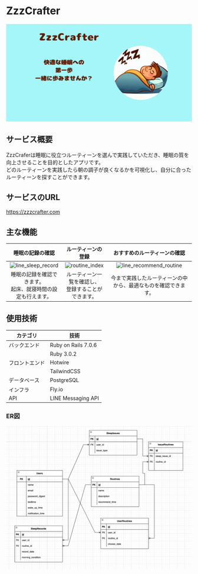 # ZzzCrafter
<img src="app/assets/images/ogp.png">

## サービス概要
ZzzCraferは睡眠に役立つルーティーンを選んで実践していただき、睡眠の質を向上させることを目的としたアプリです。<br>
どのルーティーンを実践したら朝の調子が良くなるかを可視化し、自分に合ったルーティーンを探すことができます。

## サービスのURL
https://zzzcrafter.com

## 主な機能

| 睡眠の記録の確認 | ルーティーンの登録 | おすすめのルーティーンの確認 |
|:-------------------:|:-----------------------------:|:-----------------:|
| ![line_sleep_record](https://github.com/hosodatomoya41/ZzzCrafter/assets/123244117/1955b002-96e1-4c78-a5ec-338c20892993) | ![routine_index](https://github.com/hosodatomoya41/ZzzCrafter/assets/123244117/f9aa0dec-45bb-4817-ba46-958beef971df) | ![line_recommend_routine](https://github.com/hosodatomoya41/ZzzCrafter/assets/123244117/200c73b3-18c9-4bfc-8e20-6d458cadf451) |
| 睡眠の記録を確認できます。<br>起床、就寝時間の設定も行えます。 | ルーティーン一覧を確認し、<br>登録することができます。 | 今まで実践したルーティーンの中から、最適なものを確認できます。 |


## 使用技術

| カテゴリ         | 技術               |
|----------------|-------------------|
| バックエンド     | Ruby on Rails 7.0.6 |
|              | Ruby 3.0.2        |
| フロントエンド   | Hotwire       |
|              | TailwindCSS    |
| データベース    | PostgreSQL        |
| インフラ        | Fly.io            |
| API            | LINE Messaging API|


### ER図
<img src="app/assets/images/er_diagram.png">
